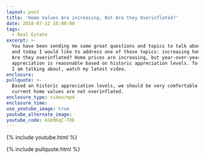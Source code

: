 ```yaml
---
layout: post
title: 'Home Values Are increasing, But Are they Overinflated?'
date: 2018-07-12 16:00:00
tags:
  - Real Estate
excerpt: >-
  You have been sending me some great questions and topics to talk about lately,
  and today I would like to address one of those topics: increasing home values.
  Are they overinflated? Home prices are increasing, but year-over-year
  appreciation is reasonable based on historic appreciation levels. To see what
  I am talking about, watch my latest video.
enclosure:
pullquote: >-
  Based on historic appreciation levels, we should be very comfortable that
  current home values are not overinflated.
enclosure_type: video/mp4
enclosure_time:
use_youtube_image: true
youtube_alternate_image:
youtube_code: kGb9KqC-T0E
---
```


{% include youtube.html %}

{% include pullquote.html %}